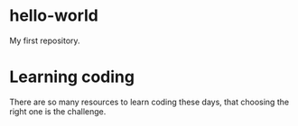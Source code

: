 # hello-world
My first repository.

# Learning coding
There are so many resources to learn coding these days, that choosing the right one is the challenge.
